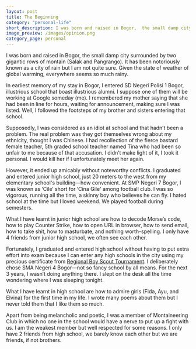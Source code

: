 ```yaml
---
layout: post
title: The Beginning
category: "personal-life"
short_description: I was born and raised in Bogor,  the small damp city surrounded by two gigantic rows of montain (Salak and Pangrango).
image_preview: /images/opinion.png
category_page: personal
---
```


I was born and raised in Bogor, the small damp city surrounded by two gigantic rows of montain (Salak and Pangrango).
It has been notoriously known as a city of rain but I am not quite sure. Given the state of weather of global warming,
everywhere seems so much rainy.


In earliest memory of my stay in Bogor, I entered SD Negeri Polisi 1 Bogor, illustrious school that boast illustrious
alumni. I suppose one of them will be working at Google someday (me). I remembered my mother saying that she had been
in line for hours, waiting for announcement, making sure I was listed. Well, I followed the footsteps of my brother
and sisters entering that school.

Supposedly, I was considered as an idiot at school and that hadn’t been a problem. The real problem was they got
themselves wrong about my ethnicity, thought I was Chinese. I had recollection of the fierce bastard female teacher,
5th graded school teacher named Tina who had been so unfair to me because of that accusation. I didn’t make light of it,
I took it personal. I would kill her if I unfortunately meet her again.

However, it ended up amicably without noteworthy conflicts. I graduated and entered junior high school, just 20 meters to
the west from my elementary school's building—how convenient. At SMP Negeri 7 Bogor, I was known as ‘Cile’ short for ‘Cina Gile'
among football club. I was so vigorous, running all the time, a skinny boy who believes he can fly. I hated school at the time
but I loved weekend. We played football during semesters.

What I have learnt in junior high school are how to decode Morse’s code, how to play Counter Strike, how to open URL in browser,
how to send email, how to take shit, how to masturbate, and nothing worth-spelling. I only have 4 friends from junior high school,
we often see each other.

Fortunately, I graduated and entered high school without having to put extra effort into exam because I can enter
any high schools in the city using my precious certificate from [Regional Boy Scout Tournament](https://id.wikipedia.org/wiki/Lomba_Tingkat_Pramuka_Penggalang).
I deliberately chose SMA Negeri 4 Bogor—not so fancy school by all means. For the next 3 years, I wasn’t doing anything there.
I slept on the desk all the time wondering where I was sleeping tonight.

What I have learnt in high school are how to admire girls (Fida, Ayu, and Elvina) for the first time in my life. I wrote
many poems about them but I never told them that I like them so much.

Apart from being melancholic and poetic, I was a member of Montaineering Club in which no one in the school would have a nerve
to put up a fight with us. I am the weakest member but well respected for some reasons. I only have 2 friends from high school,
we barely know each other but we are friends, if not brothers.
